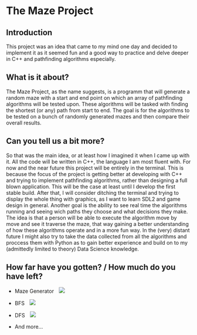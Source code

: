 # The Maze Project

## Introduction
This project was an idea that came to my mind one day and decided to implement it as it seemed fun and a good way to practice and delve deeper in C++ and pathfinding algorithms especially.

## What is it about?
The Maze Project, as the name suggests, is a programm that will generate a random maze with a start and end point on which an array of pathfinding algorithms will be tested upon. These algorithms will be tasked with finding the shortest (or any) path from start to end. The goal is for the algorithms to be tested on a bunch of randomly generated mazes and then compare their overall results.

## Can you tell us a bit more?
So that was the main idea, or at least how I imagined it when I came up with it. 
All the code will be written in C++, the language I am most fluent with. 
For now and the near future this project will be entirely in the terminal. This is because the focus of the project is getting better at developing with C++ and trying to implement pathfinding algorithms, rather than designing a full blown application. This will be the case at least until I develop the first stable build. After that, I will consider ditching the terminal and trying to display the whole thing with graphics, as I want to learn SDL2 and game design in general.
Another goal is the ability to see real time the algorithms running and seeing wich paths they choose and what decisions they make. The idea is that a person will be able to execute the algorithm move by move and see it traverse the maze, that way gaining a better understanding of how these algorithms operate and in a more fun way.
In the (very) distant future I might also try to take the data collected from all the algorithms and proccess them with Python as to gain better experience and build on to my (admittedly limited to theory) Data Science knowledge.

## How far have you gotten? / How much do you have left?
- Maze Generator ![](https://geps.dev/progress/85)
  
- BFS ![](https://geps.dev/progress/0)

- DFS ![](https://geps.dev/progress/0)

- And more...

##
